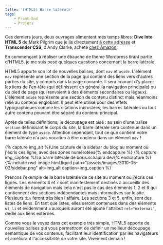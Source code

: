 ```yaml
---
title: '[HTML5] Barre latérale'
tags:
    - Front-End
    - Projets
---
```


Ces derniers jours, deux ouvrages alimentent mes temps libres: **Dive Into HTML
5** de Mark Pilgrim que je lis directement
[à cette adresse](http://diveinto.html5doctor.com/ '"Dive Into HMTL5" by Mark Pilgrilm')
et **Transcender CSS**, d'Andy Clarke, acheté
[chez Amazon](http://www.amazon.fr/Transcender-CSS-Sublimez-design-web/dp/2212121075/ref=pd_rhf_p_t_4 '"Transcender CSS" by Andy Clarke on Amazon.fr').

En commençant à réaliser une ébauche de thème Wordpress tirant partie d'HTML5,
je me suis posé quelques questions concernant la barre latérale.

<!-- more -->

HTML5 apporte son lot de nouvelles balises, dont `nav` et `aside`. L'élément
`nav` représente une section de la page qui contient des liens vers d'autres
parties du site, y compris dans la page courante. Il sera courant d'y placer les
liens de l'en-tête (qui définissent en général la navigation principale) ou du
pied de page (qui renvoient à des éléments secondaires ou légaux). L'élément
`aside` représente une section de contenu distinct mais néanmoins relié au
contenu englobant. Il peut être utilisé pour des effets typographiques comme les
citations incrustées, les barres latérales ou tout autre contenu pouvant être
séparé du contenu principal.

Après de telles définitions, le découpage est aisé : au sein d'une balise
`section` définissant le corps du site, la barre latérale sera contenue dans un
élément de type `aside`. Attention cependant, tout ce que contient votre barre
latérale n'a pas vocation à être contenu dans un élément `nav` !

{% capture img_alt %}Une capture de la sidebar du blog au moment où j'écris ces
ligne, avec des zones numérotées{% endcapture %} {% capture img_caption %}La
barre latérale de boris.schapira.dev{% endcapture %}
{% include rwd-image.html.liquid
path="/assets/images/2010-05-03/sidebar.png"
alt=img_alt
caption=img_caption
%}

Prenons l'exemple de la barre latérale de ce site au moment où j'écris ces
lignes. Les éléments 4 et 7 sont manifestement destinés à accueillir des
éléments de navigation mais cela n'est pas le cas des éléments 1, 2 et 6 qui
contiennent des sections indépendantes mais informatives sur le site. Plusieurs
`div` feront très bien l'affaire. Les sections 3 et 5, enfin, sont des listes de
liens. En tant que listes, elles seront contenues dans des éléments `ul`, `li`
et évidemment `a` auxquels auront été ajouté l'attribut `rel="external"`, dédié
aux liens externes.

Comme vous le voyez dans cet exemple très simple, HTML5 apporte de nouvelles
balises qui vous permettront de définir un meilleur découpage sémantique de vos
contenus, facilitant leur identification par les navigateurs et améliorant
l'accessibilité de votre site. Vivement demain !
